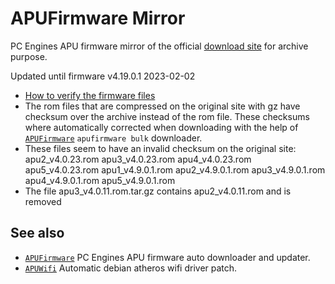 # APUFirmware Mirror
PC Engines APU firmware mirror of the official [download site](https://pcengines.github.io) for archive purpose.

Updated until firmware v4.19.0.1 2023-02-02

 * [How to verify the firmware files](https://asciinema.org/a/227035)
 * The rom files that are compressed on the original site with gz have checksum over the archive instead of the rom file.
   These checksums where automatically corrected when downloading with the help of [`APUFirmware`](https://github.com/Monkeycat-nl/APUFirmware) `apufirmware bulk` downloader.
 * These files seem to have an invalid checksum on the original site: apu2_v4.0.23.rom apu3_v4.0.23.rom apu4_v4.0.23.rom apu5_v4.0.23.rom apu1_v4.9.0.1.rom apu2_v4.9.0.1.rom apu3_v4.9.0.1.rom apu4_v4.9.0.1.rom apu5_v4.9.0.1.rom
 * The file apu3_v4.0.11.rom.tar.gz contains apu2_v4.0.11.rom and is removed

## See also

* [`APUFirmware`](https://github.com/Monkeycat-nl/APUFirmware) PC Engines APU firmware auto downloader and updater.
* [`APUWifi`](https://github.com/Monkeycat-nl/APUWifi) Automatic debian atheros wifi driver patch.
